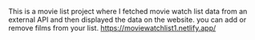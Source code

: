This is a movie list project where I fetched movie watch list data from an external API and then displayed the data on the website. you can add or remove films from your list.                                                                                                             https://moviewatchlist1.netlify.app/      
 
